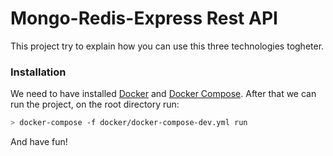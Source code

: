 # Mongo-Redis-Express Rest API
This project try to explain how you can use this three technologies togheter.

### Installation

We need to have installed [Docker](https://docs.docker.com/install/) and [Docker Compose](https://docs.docker.com/compose/install/).
After that we can run the project, on the root directory run:

```sh
> docker-compose -f docker/docker-compose-dev.yml run
```

And have fun!